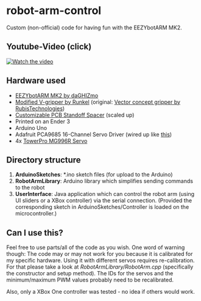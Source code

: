 # robot-arm-control
Custom (non-official) code for having fun with the EEZYbotARM MK2. 

## Youtube-Video (click)
[![Watch the video](https://img.youtube.com/vi/LWbK3SZWLdg/hqdefault.jpg)](https://youtu.be/LWbK3SZWLdg)

## Hardware used
* [EEZYbotARM MK2 by daGHIZmo](http://www.eezyrobots.it/eba_mk2.html)
* [Modified V-gripper by Runkel](https://www.thingiverse.com/thing:2414264) (original: [Vector concept gripper by RubisTechnologies](https://www.thingiverse.com/thing:66818/makes))
* [Customizable PCB Standoff Spacer](https://www.thingiverse.com/thing:1360337) (scaled up)
* Printed on an Ender 3
* Arduino Uno
* Adafruit PCA9685 16-Channel Servo Driver (wired up like [this](https://learn.adafruit.com/16-channel-pwm-servo-driver/using-the-adafruit-library))
* 4x [TowerPro MG996R Servo](https://servodatabase.com/servo/towerpro/mg996r)

## Directory structure
1. **ArduinoSketches**: *.ino sketch files (for upload to the Arduino)
2. **RobotArmLibrary**: Arduino library which simplifies sending commands to the robot
3. **UserInterface**: Java application which can control the robot arm (using UI sliders or a XBox controller) via the serial connection. (Provided the corresponding sketch in ArduinoSketches/Controller is loaded on the microcontroller.)

## Can I use this?
Feel free to use parts/all of the code as you wish. One word of warning though: The code may or may not work for you because it is calibrated for my specific hardware. Using it with different servos requires re-calibration. For that please take a look at _RobotArmLibrary/RobotArm.cpp_ (specifically the constructor and setup method). The IDs for the servos and the minimum/maximum PWM values probably need to be recalibrated.

Also, only a XBox One controller was tested - no idea if others would work.
